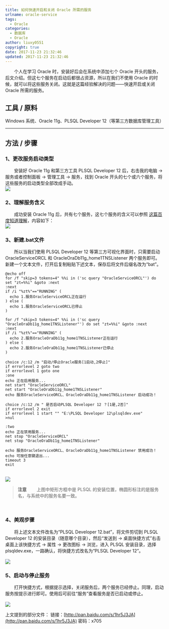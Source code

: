 ```yaml
---
title: 如何快速开启和关闭 Oracle 所需的服务
urlname: oracle-service
tags:
  - Oracle
categories:
  - 数据库
  - Oracle
author: liuxy0551
copyright: true
date: 2017-11-23 21:32:46
updated: 2017-11-23 21:32:46
---
```



　　个人在学习 Oracle 时，安装好后会在系统中添加七个 Oracle 开头的服务，后文介绍。但这七个服务在启动后都很占资源，所以在我们不使用 Oracle 的时候，就可以将这些服务关闭。这就是这篇经验解决的问题——快速开启或关闭 Oracle 所需的服务。
<!--more-->


## 工具 / 原料

Windows 系统、Oracle 11g、PLSQL Developer 12（等第三方数据库管理工具）

___
## 方法 / 步骤

### 1、更改服务启动类型

　　安装好 Oracle 11g 和第三方工具 PLSQL Developer 12 后，右击我的电脑 -> 服务或者控制面板 -> 管理工具 -> 服务，找到 Oracle 开头的七个或六个服务，将这些服务的启动类型全部改成手动。
<br>![](https://liuxianyu.cn/image-hosting/posts/oracle-service/1.png)

### 2、理解服务含义

　　成功安装 Oracle 11g 后，共有七个服务，这七个服务的含义可以参照 [这篇百度知道理解](https://zhidao.baidu.com/question/265616629111117845.html)，内容如下：
<br>![](https://liuxianyu.cn/image-hosting/posts/oracle-service/2.png)<br>

### 3、新建.bat文件

　　所以当我们使用 PLSQL Developer 12 等第三方可视化界面时，只需要启动 OracleServiceORCL 和 OracleOraDb11g_home1TNSListener 两个服务即可。新建一个文本文件，打开后复制粘贴下述文本，保存后将文件后缀名改为“bat”。

```
@echo off
for /f "skip=3 tokens=4" %%i in ('sc query "OracleServiceORCL"') do set "zt=%%i" &goto :next
:next
if /i "%zt%"=="RUNNING" (
  echo 1.服务OracleServiceORCL正在运行
) else (
  echo 1.服务OracleServiceORCL已停止
)

for /f "skip=3 tokens=4" %%i in ('sc query "OracleOraDb11g_home1TNSListener"') do set "zt=%%i" &goto :next
:next
if /i "%zt%"=="RUNNING" (
  echo 2.服务OracleOraDb11g_home1TNSListener正在运行
) else (
  echo 2.服务OracleOraDb11g_home1TNSListener已停止
)

choice /c:12 /m "启动/停止Oracle服务[1启动,2停止]"
if errorlevel 2 goto two
if errorlevel 1 goto one
:one
echo 正在启用服务...
net start "OracleServiceORCL"
net start "OracleOraDb11g_home1TNSListener"
echo 服务OracleServiceORCL、OracleOraDb11g_home1TNSListener 启动成功！

choice /c:12 /m " 是否启动PLSQL Developer 12 ？[1是,2否]"
if errorlevel 2 exit
if errorlevel 1 start "" "E:\PLSQL Developer 12\plsqldev.exe"
>nul

:two
echo 正在禁用服务...
net stop "OracleServiceORCL"
net stop "OracleOraDb11g_home1TNSListener"

echo 服务OracleServiceORCL、OracleOraDb11g_home1TNSListener 禁用成功！
echo 可按任意键退出...
timeout 3
exit
```

<br>![](https://liuxianyu.cn/image-hosting/posts/oracle-service/3.png)<br>

>**注意**
>　　上图中矩形方框中是 PLSQL 的安装位置，椭圆形标注的是服务名，与系统中的服务名要一致。

<br>

### 4、美观步骤

　　将上述文本文件改名为“PLSQL Developer 12.bat”，将文件剪切到 PLSQL Developer 12 的安装目录（随意哪个目录），然后“发送到 -> 桌面快捷方式”右击桌面上该快捷方式 -> 属性 -> 更改图标 -> 浏览，进入 PLSQL 安装目录，选择 plsqldev.exe，一路确认，将快捷方式改名为“PLSQL Developer 12”。
<br>
<br>![](https://liuxianyu.cn/image-hosting/posts/oracle-service/4.png)<br>

### 5、启动与停止服务

　　打开快捷方式，根据提示选择，关闭服务后，两个服务已经停止。同理，启动服务按提示进行即可。使用后可前往“服务”查看服务是否已启动或停止。
<br>
<br>![](https://liuxianyu.cn/image-hosting/posts/oracle-service/5.png)

上文提到的部分文件：
链接：[http://pan.baidu.com/s/1hr5J3JA](http://pan.baidu.com/s/1hr5J3JA) 密码：x705
